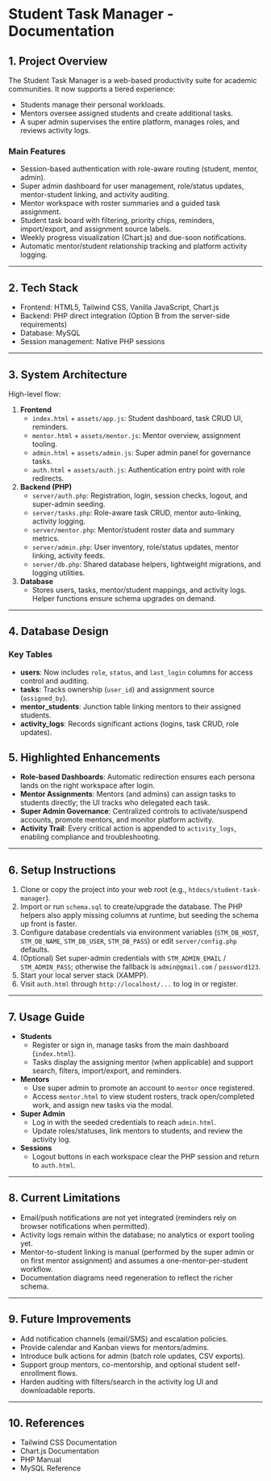 # Student Task Manager - Documentation

## 1. Project Overview
The Student Task Manager is a web-based productivity suite for academic communities. It now supports a tiered experience:
- Students manage their personal workloads.
- Mentors oversee assigned students and create additional tasks.
- A super admin supervises the entire platform, manages roles, and reviews activity logs.

### Main Features
- Session-based authentication with role-aware routing (student, mentor, admin).
- Super admin dashboard for user management, role/status updates, mentor-student linking, and activity auditing.
- Mentor workspace with roster summaries and a guided task assignment.
- Student task board with filtering, priority chips, reminders, import/export, and assignment source labels.
- Weekly progress visualization (Chart.js) and due-soon notifications.
- Automatic mentor/student relationship tracking and platform activity logging.

---

## 2. Tech Stack
- Frontend: HTML5, Tailwind CSS, Vanilla JavaScript, Chart.js
- Backend: PHP direct integration (Option B from the server-side requirements)
- Database: MySQL
- Session management: Native PHP sessions

---

## 3. System Architecture
High-level flow:
1. **Frontend**
   - `index.html` + `assets/app.js`: Student dashboard, task CRUD UI, reminders.
   - `mentor.html` + `assets/mentor.js`: Mentor overview, assignment tooling.
   - `admin.html` + `assets/admin.js`: Super admin panel for governance tasks.
   - `auth.html` + `assets/auth.js`: Authentication entry point with role redirects.
2. **Backend (PHP)**
   - `server/auth.php`: Registration, login, session checks, logout, and super-admin seeding.
   - `server/tasks.php`: Role-aware task CRUD, mentor auto-linking, activity logging.
   - `server/mentor.php`: Mentor/student roster data and summary metrics.
   - `server/admin.php`: User inventory, role/status updates, mentor linking, activity feeds.
   - `server/db.php`: Shared database helpers, lightweight migrations, and logging utilities.
3. **Database**
   - Stores users, tasks, mentor/student mappings, and activity logs. Helper functions ensure schema upgrades on demand.

---

## 4. Database Design

### Key Tables
- **users**: Now includes `role`, `status`, and `last_login` columns for access control and auditing.
- **tasks**: Tracks ownership (`user_id`) and assignment source (`assigned_by`).
- **mentor_students**: Junction table linking mentors to their assigned students.
- **activity_logs**: Records significant actions (logins, task CRUD, role updates).



## 5. Highlighted Enhancements
- **Role-based Dashboards**: Automatic redirection ensures each persona lands on the right workspace after login.
- **Mentor Assignments**: Mentors (and admins) can assign tasks to students directly; the UI tracks who delegated each task.
- **Super Admin Governance**: Centralized controls to activate/suspend accounts, promote mentors, and monitor platform activity.
- **Activity Trail**: Every critical action is appended to `activity_logs`, enabling compliance and troubleshooting.

---

## 6. Setup Instructions
1. Clone or copy the project into your web root (e.g., `htdocs/student-task-manager`).
2. Import or run `schema.sql` to create/upgrade the database. The PHP helpers also apply missing columns at runtime, but seeding the schema up front is faster.
3. Configure database credentials via environment variables (`STM_DB_HOST`, `STM_DB_NAME`, `STM_DB_USER`, `STM_DB_PASS`) or edit `server/config.php` defaults.
4. (Optional) Set super-admin credentials with `STM_ADMIN_EMAIL` / `STM_ADMIN_PASS`; otherwise the fallback is `admin@gmail.com` / `password123`.
5. Start your local server stack (XAMPP).
6. Visit `auth.html` through `http://localhost/...` to log in or register.

---

## 7. Usage Guide
- **Students**
  - Register or sign in, manage tasks from the main dashboard (`index.html`).
  - Tasks display the assigning mentor (when applicable) and support search, filters, import/export, and reminders.
- **Mentors**
  - Use super admin to promote an account to `mentor` once registered.
  - Access `mentor.html` to view student rosters, track open/completed work, and assign new tasks via the modal.
- **Super Admin**
  - Log in with the seeded credentials to reach `admin.html`.
  - Update roles/statuses, link mentors to students, and review the activity log.
- **Sessions**
  - Logout buttons in each workspace clear the PHP session and return to `auth.html`.

---

## 8. Current Limitations
- Email/push notifications are not yet integrated (reminders rely on browser notifications when permitted).
- Activity logs remain within the database; no analytics or export tooling yet.
- Mentor-to-student linking is manual (performed by the super admin or on first mentor assignment) and assumes a one-mentor-per-student workflow.
- Documentation diagrams need regeneration to reflect the richer schema.

---

## 9. Future Improvements
- Add notification channels (email/SMS) and escalation policies.
- Provide calendar and Kanban views for mentors/admins.
- Introduce bulk actions for admin (batch role updates, CSV exports).
- Support group mentors, co-mentorship, and optional student self-enrollment flows.
- Harden auditing with filters/search in the activity log UI and downloadable reports.

---

## 10. References
- Tailwind CSS Documentation
- Chart.js Documentation
- PHP Manual 
- MySQL Reference 